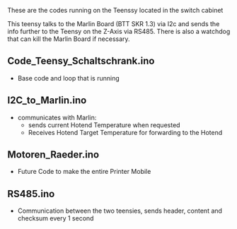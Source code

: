 
These are the codes running on the Teenssy located in the switch cabinet 

This teensy talks to the Marlin Board (BTT SKR 1.3) via I2c and sends the info further to the Teensy on the Z-Axis via RS485. 
There is also a watchdog that can kill the Marlin Board if necessary. 

## Code_Teensy_Schaltschrank.ino
- Base code and loop that is running

## I2C_to_Marlin.ino
- communicates with Marlin:
    - sends current Hotend Temperature when requested
    - Receives Hotend Target Temperature for forwarding to the Hotend

## Motoren_Raeder.ino
- Future Code to make the entire Printer Mobile

## RS485.ino 
- Communication between the two teensies, sends header, content and checksum every 1 second